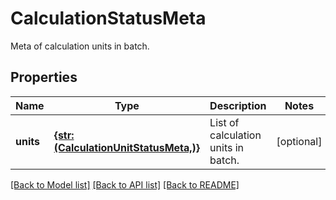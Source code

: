 # CalculationStatusMeta

Meta of calculation units in batch.

## Properties
Name | Type | Description | Notes
------------ | ------------- | ------------- | -------------
**units** | [**{str: (CalculationUnitStatusMeta,)}**](CalculationUnitStatusMeta.md) | List of calculation units in batch. | [optional] 

[[Back to Model list]](../README.md#documentation-for-models) [[Back to API list]](../README.md#documentation-for-api-endpoints) [[Back to README]](../README.md)


